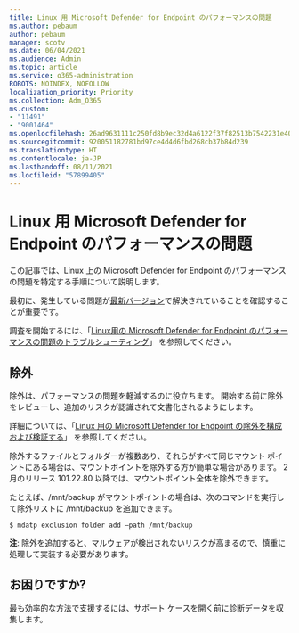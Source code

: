 ```yaml
---
title: Linux 用 Microsoft Defender for Endpoint のパフォーマンスの問題
ms.author: pebaum
author: pebaum
manager: scotv
ms.date: 06/04/2021
ms.audience: Admin
ms.topic: article
ms.service: o365-administration
ROBOTS: NOINDEX, NOFOLLOW
localization_priority: Priority
ms.collection: Adm_O365
ms.custom:
- "11491"
- "9001464"
ms.openlocfilehash: 26ad9631111c250fd8b9ec32d4a6122f37f82513b7542231e402317aea4949dd
ms.sourcegitcommit: 920051182781bd97ce4d4d6fbd268cb37b84d239
ms.translationtype: HT
ms.contentlocale: ja-JP
ms.lasthandoff: 08/11/2021
ms.locfileid: "57899405"
---
```

# <a name="performance-issues-for-microsoft-defender-for-endpoint-on-linux"></a>Linux 用 Microsoft Defender for Endpoint のパフォーマンスの問題

この記事では、Linux 上の Microsoft Defender for Endpoint のパフォーマンスの問題を特定する手順について説明します。

最初に、発生している問題が[最新バージョン](https://docs.microsoft.com/microsoft-365/security/defender-endpoint/linux-whatsnew)で解決されていることを確認することが重要です。 

調査を開始するには、「[Linux用の Microsoft Defender for Endpoint のパフォーマンスの問題のトラブルシューティング](https://docs.microsoft.com/microsoft-365/security/defender-endpoint/linux-support-perf)」 を参照してください。

## <a name="exclusions"></a>除外

除外は、パフォーマンスの問題を軽減するのに役立ちます。 開始する前に除外をレビューし、追加のリスクが認識されて文書化されるようにします。

詳細については、「[Linux 用の Microsoft Defender for Endpoint の除外を構成および検証する](https://docs.microsoft.com/microsoft-365/security/defender-endpoint/linux-exclusions)」 を参照してください。

除外するファイルとフォルダーが複数あり、それらがすべて同じマウント ポイントにある場合は、マウントポイントを除外する方が簡単な場合があります。 2 月のリリース 101.22.80 以降では、マウントポイント全体を除外できます。

たとえば、/mnt/backup がマウントポイントの場合は、次のコマンドを実行して除外リストに /mnt/backup を追加できます。

`$ mdatp exclusion folder add –path /mnt/backup`

**注**: 除外を追加すると、マルウェアが検出されないリスクが高まるので、慎重に処理して実装する必要があります。

## <a name="need-help"></a>お困りですか?

最も効率的な方法で支援するには、サポート ケースを開く前に診断データを収集します。
